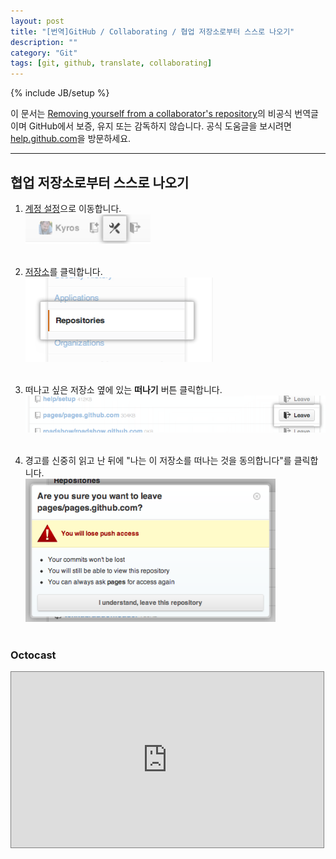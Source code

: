 ```yaml
---
layout: post
title: "[번역]GitHub / Collaborating / 협업 저장소로부터 스스로 나오기"
description: ""
category: "Git"
tags: [git, github, translate, collaborating]
---
```

{% include JB/setup %}

이 문서는 [Removing yourself from a collaborator's repository](https://help.github.com/articles/removing-yourself-from-a-collaborator-s-repository)의 비공식 번역글이며 GitHub에서 보증, 유지 또는 감독하지 않습니다. 공식 도움글을 보시려면 [help.github.com](https://help.github.com)을 방문하세요.

---

## 협업 저장소로부터 스스로 나오기

1. [계정 설정](https://github.com/settings)으로 이동합니다.<br/><img src="/../../../../image/2013/userbar-account-settings.png" alt="Account Settings button" style="width: 200px;"/><br/><br/>

2. [저장소](https://github.com/settings/repositories)를 클릭합니다.<br/><img src="/../../../../image/2013/settings-sidebar-repositories.png" alt="Repositories tab" style="width: 300px;"/><br/><br/>

3. 떠나고 싶은 저장소 옆에 있는 **떠나기** 버튼 클릭합니다.<br/><img src="/../../../../image/2013/repo-leave.png" alt="Leave button" style="width:500px;"/><br/><br/>

4. 경고를 신중히 읽고 난 뒤에 "나는 이 저장소를 떠나는 것을 동의합니다"를 클릭합니다.<br/><img src="/../../../../image/2013/repo-leave-confirmation.png" alt="Dialog box warning you to leave" style="width: 400px;"/><br/><br/>

### Octocast

<iframe src="http://player.vimeo.com/video/51849246" width="500" height="281" style="border: 1px solid grey;" webkitallowfullscreen="" mozallowfullscreen="" allowfullscreen=""></iframe>